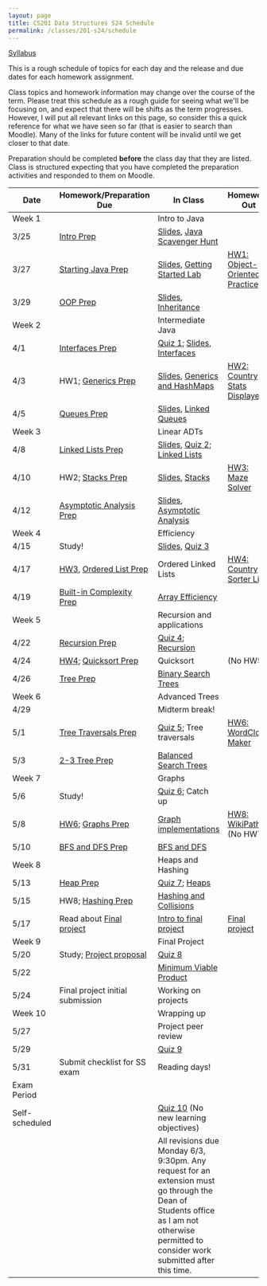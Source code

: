 ```yaml
---
layout: page
title: CS201 Data Structures S24 Schedule
permalink: /classes/201-s24/schedule
---
```


[Syllabus](syllabus)

This is a rough schedule of topics for each day and the release and due dates for each homework assignment.

Class topics and homework information may change over the course of the term. Please treat this schedule as a rough guide for seeing what we'll be focusing on, and expect that there will be shifts as the term progresses. However, I will put all relevant links on this page, so consider this a quick reference for what we have seen so far (that is easier to search than Moodle). Many of the links for future content will be invalid until we get closer to that date.

Preparation should be completed **before** the class day that they are listed. Class is structured expecting that you have completed the preparation activities and responded to them on Moodle.

| Date	| Homework/Preparation Due	| In Class |	Homework Out |
| ------- | --------------- | ------------- | -------------- |
| Week 1 | | Intro to Java | |
| 3/25| [Intro Prep](intro-prep) | [Slides](https://docs.google.com/presentation/d/1UHLuNHEqkFgvyjIP7NlQ8gmTNcQV6MV_BW7tZKu3KSI/edit?usp=sharing), [Java Scavenger Hunt](java_scavenger)| |
| 3/27 | [Starting Java Prep](java-prep) | [Slides](https://docs.google.com/presentation/d/111e8aN22RVuWTrkehnOiu9Vakl-7yaWsE-jG0N_wAb0/edit?usp=sharing), [Getting Started Lab](getting-started) |	[HW1: Object-Oriented Practice](hw1-oop-practice) |
| 3/29 | [OOP Prep](oop-prep)	|  [Slides](https://docs.google.com/presentation/d/10Otmzbc3xmomu9reYlA7BkfQrjTV0PT8Ff0z7bXFccE/edit?usp=sharing), [Inheritance](inheritance-activity) |	 |
| Week 2 | | Intermediate Java | |
| 4/1 | [Interfaces Prep](interfaces-prep) 	|	 [Quiz 1](quiz1); [Slides](https://docs.google.com/presentation/d/1DK4AKcj88e0xmk8cSTuQ8_A9aclOzpennhihtsYQ3M8/edit?usp=sharing), [Interfaces](interface-lab)	| |
| 4/3 | HW1; [Generics Prep](generics-prep) |	[Slides](https://docs.google.com/presentation/d/1cepRCKPmYA0e6pVS9zCuVTNt05ol-6iohUyGVbYe7Yg/edit?usp=sharing),	[Generics and HashMaps](maps-lab)	| [HW2: Country Stats Displayer](hw2)|
| 4/5 |[Queues Prep](queues-prep)  | [Slides](https://docs.google.com/presentation/d/1afPoQCxaKTGpSYQhgG7YnMQI_OusOVIyhpfuhZoaYM0/edit?usp=sharing), [Linked Queues](queues-lab)	| |
| Week 3 | | Linear ADTs | |
| 4/8 | [Linked Lists Prep](linkedlist-prep)  | [Slides](https://docs.google.com/presentation/d/10hNAX9AdW95L692k9iYUtOuD7k41yKhpkOzwnejqL7Q/edit?usp=sharing),	[Quiz 2](quiz2);  [Linked Lists](linked-list-lab) |  |
| 4/10 | HW2; [Stacks Prep](stacks-prep) |		[Slides](https://docs.google.com/presentation/d/1H7QT2hsZKnSrNqYjM5RTblezNSdyccRDXZGk7Ksc35Y/edit?usp=sharing), [Stacks](stacks)	| [HW3: Maze Solver](hw3) |
| 4/12 | [Asymptotic Analysis Prep](analysis-prep)|	  [Slides](https://docs.google.com/presentation/d/1Eyix3Jq1u4XgrfTGZ6AhqX01Vk4NFflqzUfb5u-rmMs/edit?usp=sharing), [Asymptotic Analysis](analysis-activity)	| |
| Week 4 | | Efficiency | |
| 4/15 | Study! | [Slides](https://docs.google.com/presentation/d/1XXJufttGR5lfuN4X1TFGb3UxrRjT7z9iNqBob34Z8w4/edit?usp=sharing), [Quiz 3](quiz3)	|  |
| 4/17 | [HW3](hw3), [Ordered List Prep](ordered-list-prep) |	Ordered Linked Lists	| [HW4: Country Sorter List](hw4)|
| 4/19 |[Built-in Complexity Prep](built-in-prep) |	[Array Efficiency](array-efficiency)  | |
| Week 5 |  | Recursion and applications | |
| 4/22 |	[Recursion Prep](recursion-prep)	|  [Quiz 4](quiz4); [Recursion](recursion)	|  |
| 4/24 | [HW4](hw4); [Quicksort Prep](quicksort-prep)|	Quicksort	| (No HW5)   |
| 4/26	| [Tree Prep](tree-prep) |	[Binary Search Trees](BST-lab)	| |
| Week 6 | | Advanced Trees | |
| 4/29 |  | Midterm break! | |
| 5/1 |  [Tree Traversals Prep](tree-traversals-prep)|[Quiz 5](quiz5); Tree traversals	| [HW6: WordCloud Maker](hw6) |
| 5/3 | [2-3 Tree Prep](2-3-prep) |		[Balanced Search Trees](two-three-tree)	| |
| Week 7 | | Graphs | |
| 5/6 | Study! | [Quiz 6](quiz6); Catch up			 | |
| 5/8 |	[HW6](hw6); [Graphs Prep](graphs-prep)  |	[Graph implementations](graphs)	|  [HW8: WikiPaths](hw8) (No HW7) |
| 5/10 | [BFS and DFS Prep](bfs-dfs-prep) |	[BFS and DFS](traversal-analysis)		| |
| Week 8 | | Heaps and Hashing | |
| 5/13 | [Heap Prep](heaps-prep) | [Quiz 7](quiz7); [Heaps](heap)		 |  |	
| 5/15 | HW8; [Hashing Prep](hashing-prep)	|  [Hashing and Collisions](hashing)  |	 |
| 5/17 | Read about [Final project](final-project) | [Intro to final project](project-intro) 	| [Final project](final-project) |	
| Week 9 | | Final Project | |
| 5/20 | Study; [Project proposal](final-project#project-proposal)  |  [Quiz 8](quiz8)	| |
| 5/22 |  | [Minimum Viable Product](project-checkin)	 |	 |
| 5/24	| Final project initial submission | Working on projects  | |
| Week 10 | | Wrapping up | |
| 5/27 |  | Project peer review | |
| 5/29 |  | [Quiz 9](quiz9) | |
| 5/31 | Submit checklist for SS exam | Reading days!| |
| Exam Period | | | |
| Self-scheduled | | [Quiz 10](quiz10) (No new learning objectives) | |
| | | All revisions due Monday 6/3, 9:30pm. Any request for an extension must go through the Dean of Students office as I am not otherwise permitted to consider work submitted after this time. | |